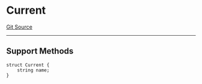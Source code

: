 # Current
[Git Source](https://github.com/metacontract/mc/blob/20ed737f21a46d89afffe1322a75b1ecfcacff9a/src/devkit/registry/context/Current.sol)

---------------------
Support Methods
-----------------------


```solidity
struct Current {
    string name;
}
```

